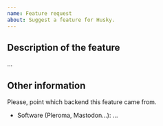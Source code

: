 ```yaml
---
name: Feature request
about: Suggest a feature for Husky.
---
```

<!--
You acknowledge, opening this issue, that you read Codeberg's ToS and the
content you upload meets to the requirements.

Please see
https://codeberg.org/husky/husky-man/src/branch/master/contributing.md.
-->

<!--
Please use `Preview` tab above to see final rendering of your report before

You can delete anything if it is not needed.
-->

## Description of the feature

...

<!-- You can attach any media you consider. -->

## Other information

Please, point which backend this feature came from.

- Software (Pleroma, Mastodon...): ...
